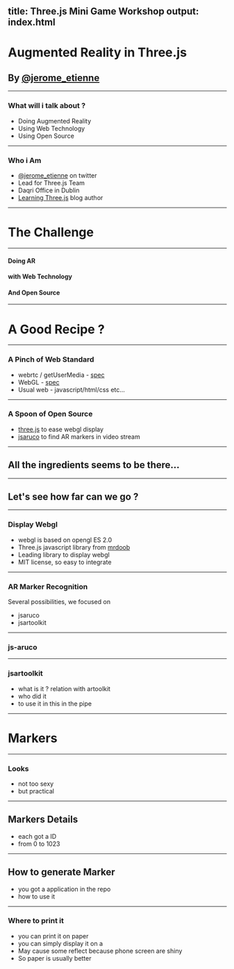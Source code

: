 title: Three.js Mini Game Workshop
output: index.html
--

# Augmented Reality in Three.js

## By [@jerome_etienne](https://twitter.com/jerome_etienne)

---

### What will i talk about ?

- Doing Augmented Reality
- Using Web Technology
- Using Open Source

---

### Who i Am

- [@jerome_etienne](https://twitter.com/jerome_etienne) on twitter
- Lead for Three.js Team
- Daqri Office in Dublin
- [Learning Three.js](http://learningthreejs.com/) blog author

---

# The Challenge

---

#### Doing AR 

#### with Web Technology 

#### And Open Source

---

# A Good Recipe ?

---

### A Pinch of Web Standard

- webrtc / getUserMedia - [spec](http://www.w3.org/TR/mediacapture-streams/)
- WebGL - [spec](https://www.khronos.org/registry/webgl/specs/latest/)
- Usual web - javascript/html/css etc...

---

### A Spoon of Open Source

- [three.js](http://threejs.org/) to ease webgl display
- [jsaruco](https://github.com/jcmellado/js-aruco) to find AR markers in video stream 

---

## All the ingredients seems to be there...

---

## Let's see how far can we go ?

---

### Display Webgl

- webgl is based on opengl ES 2.0
- Three.js javascript library from [mrdoob](https://twitter.com/mrdoob)
- Leading library to display webgl
- MIT license, so easy to integrate

---

### AR Marker Recognition

Several possibilities, we focused on

- jsaruco
- jsartoolkit

---

### js-aruco

---

### jsartoolkit

- what is it ? relation with artoolkit
- who did it 
- to use it in this in the pipe




---

# Markers

---

### Looks

- not too sexy
- but practical

---

## Markers Details

- each got a ID
- from 0 to 1023



---

## How to generate Marker

- you got a application in the repo
- how to use it

---

### Where to print it
- you can print it on paper
- you can simply display it on a
- May cause some reflect because phone screen are shiny
- So paper is usually better
